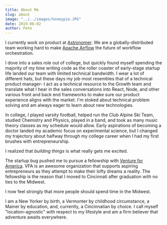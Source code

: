 ```yaml
---
title: About Me
slug: about
image: "../../images/honeypie.JPG"
date: 2019-06-02
author: Pete
---
```

I currently work on product at [Astronomer](https://astronomer.io). We are a globally-distributed team working hard to make [Apache Airflow](https://airflow.apache.org/) the future of workflow orchestration.

I dove into a sales role out of college, but quickly found myself spending the majority of my time writing code as the roller coaster of early-stage startup life landed our team with limited technical bandwidth. I wear a lot of different hats, but these days my job most resembles that of a technical product manager- I act as a technical resource to the Growth team and translate what I hear in the sales conversations into React, Node, and other various front and back end frameworks to make sure our product experience aligns with the market. I'm stoked about technical problem solving and am always eager to learn about new technologies.

In college, I played varsity football, helped run the Club Alpine Ski Team, studied Chemistry and Physics, played in a band, and took as many music theory classes as my schedule would allow. Early aspirations of becoming a doctor landed my academic focus on experimental science, but I changed my trajectory about halfway through my college career when I had my first brushes with entrepreneurship.

I realized that _building things_ is what really gets me excited.

The startup bug pushed me to pursue a fellowship with [Venture for America](https://ventureforamerica.org). VFA is an awesome organization that supports aspiring entrepreneurs as they attempt to make their lofty dreams a reality. The fellowship is the reason that I moved to Cincinnati after graduation with no ties to the Midwest.

I now feel strongly that more people should spend time in the Midwest.

I am a New Yorker by birth, a Vermonter by childhood circumstance, a Mainer by education, and, currently, a Cincinnatian by choice. I call myself "location-agnostic" with respect to my lifestyle and am a firm believer that adventure awaits everywhere.
